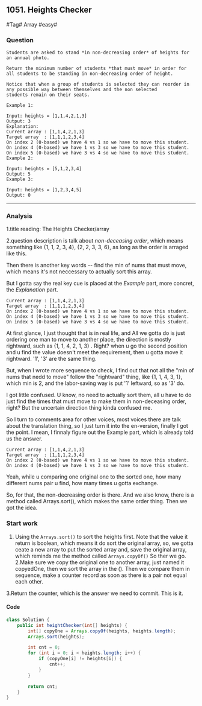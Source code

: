 ## 1051. Heights Checker

#Tag# Array 
#easy#

### Question

```
Students are asked to stand *in non-decreasing order* of heights for an annual photo.

Return the minimum number of students *that must move* in order for all students to be standing in non-decreasing order of height.

Notice that when a group of students is selected they can reorder in any possible way between themselves and the non selected students remain on their seats.

Example 1:

Input: heights = [1,1,4,2,1,3]
Output: 3
Explanation: 
Current array : [1,1,4,2,1,3]
Target array  : [1,1,1,2,3,4]
On index 2 (0-based) we have 4 vs 1 so we have to move this student.
On index 4 (0-based) we have 1 vs 3 so we have to move this student.
On index 5 (0-based) we have 3 vs 4 so we have to move this student.
Example 2:

Input: heights = [5,1,2,3,4]
Output: 5
Example 3:

Input: heights = [1,2,3,4,5]
Output: 0
```
---

### Analysis

1.title reading: The Heights Checker/array

2.question description is talk about *non-deceasing order*, which means something like {1, 1, 2, 3, 4}, {2, 2, 3, 3, 6}, as long as the order is arraged like this.

Then there is another key words -- find the min of nums that must move, which means it's not neccessary to actually sort this array.

But I gotta say the real key cue is placed at the *Example* part, more concret, the *Explanation* part.
```
Current array : [1,1,4,2,1,3]
Target array  : [1,1,1,2,3,4]
On index 2 (0-based) we have 4 vs 1 so we have to move this student.
On index 4 (0-based) we have 1 vs 3 so we have to move this student.
On index 5 (0-based) we have 3 vs 4 so we have to move this student.
```

At first glance, I just thought that is in real life, and All we gotta do is just ordering one man to move to another place, the direction is mostly rightward, such as {1, 1, 4, 2, 1, 3} .
Right? when u go the second position and u find the value doesn't meet the requirement, then u gotta move it rightward. '1', '3' are the same thing.

But, when I wrote more sequence to check, I find out that not all the "min of nums that nedd to move" follow the "rightward" thing, like {1, 1, 4, 3, 1}, which min is 2, and the labor-saving way is put '1' leftward, so as '3' do.

I got little confused. U know, no need to actually sort them, all u have to do just find the times that must move to make them in non-deceasing order, right? But the uncertain direction thing kinda confused me.

So I turn to comments area for other voices,  most voices there are talk about the translation thing, so I just turn it into the en-version, finally I got the point.
I mean, I finnaly figure out the Example part, which is already told us the answer.

```
Current array : [1,1,4,2,1,3]
Target array  : [1,1,1,2,3,4]
On index 2 (0-based) we have 4 vs 1 so we have to move this student.
On index 4 (0-based) we have 1 vs 3 so we have to move this student.
```

Yeah, while u comparing one original one to the sorted one, how many different nums pair u find, how many times u gotta exchange.

So, for that, the non-decreasing order is there. And we also know, there is a method called Arrays.sort(), which makes the same order thing. Then we got the idea.

### Start work

1. Using the `Arrays.sort()` to sort the heights first. Note that the value it return is boolean, which means it do sort the original array, so, we gotta ceate a new array to put the sorted array and, save the original array, which reminds me the method called `Arrays.copyOf()`
So ther we go.
2.Make sure we copy the original one to another array, just named it copyedOne, then we sort the array in the (). Then we compare them in sequence, make a counter record as soon as there is a pair not equal each other.

3.Return the counter, which is the answer we need to commit. This is it.

#### Code
```java
class Solution {
    public int heightChecker(int[] heights) {
        int[] copyOne = Arrays.copyOf(heights, heights.length);
        Arrays.sort(heights);

        int cnt = 0;
        for (int i = 0; i < heights.length; i++) {
            if (copyOne[i] != heights[i]) {
                cnt++;
            }
        }

        return cnt;
    }
}
```

